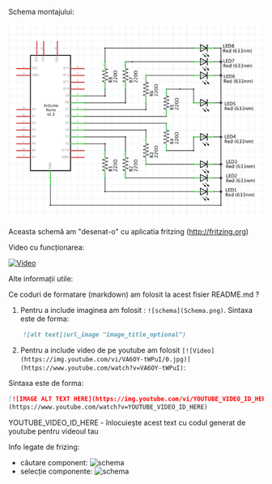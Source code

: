 

Schema montajului:

![schema](Schema.png)

Aceasta schemă am "desenat-o" cu aplicatia fritzing (http://fritzing.org)


Video cu funcționarea:

[![Video](https://img.youtube.com/vi/VA6OY-tWPuI/0.jpg)](https://www.youtube.com/watch?v=VA6OY-tWPuI)

Alte informații utile:

Ce coduri de formatare (markdown) am folosit la acest fisier README.md ? 

1. Pentru a include imaginea am folosit : `![schema](Schema.png)`.
Sintaxa este de forma:
``` markdown
    ![alt text](url_image "image_title_optional")

```

2. Pentru a include video de pe youtube am folosit `[![Video](https://img.youtube.com/vi/VA6OY-tWPuI/0.jpg)](https://www.youtube.com/watch?v=VA6OY-tWPuI)`:

Sintaxa este de forma:

``` markdown
[![IMAGE ALT TEXT HERE](https://img.youtube.com/vi/YOUTUBE_VIDEO_ID_HERE/0.jpg)]
(https://www.youtube.com/watch?v=YOUTUBE_VIDEO_ID_HERE)

```

YOUTUBE_VIDEO_ID_HERE - înlocuiește acest text cu codul generat de youtube pentru videoul tau


Info legate de frizing:
- căutare component:
      ![schema](../../Fritzing/seach.png)
- selecție componente:
      ![schema](../../Fritzing/SelectComponent.png)
